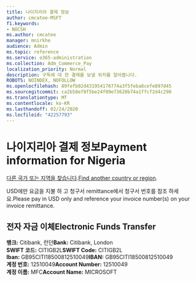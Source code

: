 ```yaml
---
title: 나이지리아 결제 정보
author: cmcatee-MSFT
f1.keywords:
- NOCSH
ms.author: cmcatee
manager: mnirkhe
audience: Admin
ms.topic: reference
ms.service: o365-administration
ms.collection: Adm_Commerce_Pay
localization_priority: Normal
description: 구독에 대 한 결제를 보낼 위치를 알아봅니다.
ROBOTS: NOINDEX, NOFOLLOW
ms.openlocfilehash: 89fefb02d431954176774a3f5feba8cefe897d45
ms.sourcegitcommit: ca2b58ef8f5be24f09e73620b74a1ffcf2d4c290
ms.translationtype: MT
ms.contentlocale: ko-KR
ms.lasthandoff: 02/24/2020
ms.locfileid: "42257793"
---
```

# <a name="payment-information-for-nigeria"></a><span data-ttu-id="09577-103">나이지리아 결제 정보</span><span class="sxs-lookup"><span data-stu-id="09577-103">Payment information for Nigeria</span></span>

<span data-ttu-id="09577-104">[다른 국가 또는 지역을 찾습니다](../billing-and-payments/pay-for-your-subscription.md).</span><span class="sxs-lookup"><span data-stu-id="09577-104">[Find another country or region](../billing-and-payments/pay-for-your-subscription.md).</span></span>

<span data-ttu-id="09577-105">USD에만 요금을 지불 하 고 청구서 remittance에서 청구서 번호를 참조 하세요.</span><span class="sxs-lookup"><span data-stu-id="09577-105">Please pay in USD only and reference your invoice number(s) on your invoice remittance.</span></span>

## <a name="electronic-funds-transfer"></a><span data-ttu-id="09577-106">전자 자금 이체</span><span class="sxs-lookup"><span data-stu-id="09577-106">Electronic Funds Transfer</span></span>

<span data-ttu-id="09577-107">**뱅크:** Citibank, 런던</span><span class="sxs-lookup"><span data-stu-id="09577-107">**Bank:** Citibank, London</span></span>  
<span data-ttu-id="09577-108">**SWIFT 코드:** CITIGB2L</span><span class="sxs-lookup"><span data-stu-id="09577-108">**SWIFT Code:** CITIGB2L</span></span>  
<span data-ttu-id="09577-109">**Iban:** GB95CITI18500812510049</span><span class="sxs-lookup"><span data-stu-id="09577-109">**IBAN:** GB95CITI18500812510049</span></span>  
<span data-ttu-id="09577-110">**계정 번호:** 12510049</span><span class="sxs-lookup"><span data-stu-id="09577-110">**Account Number:** 12510049</span></span>  
<span data-ttu-id="09577-111">**계정 이름:** MFC</span><span class="sxs-lookup"><span data-stu-id="09577-111">**Account Name:** MICROSOFT</span></span>  